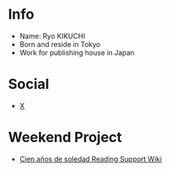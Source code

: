 # Info
- Name: Ryo KIKUCHI
- Born and reside in Tokyo
- Work for publishing house in Japan

# Social
- [X](http://x.com/analekt/)

# Weekend Project
- [Cien años de soledad Reading Support Wiki](https://macondo.wiki/)
